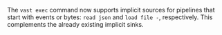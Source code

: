 The `vast exec` command now supports implicit sources for pipelines that start
with events or bytes: `read json` and `load file -`, respectively. This
complements the already existing implicit sinks.
